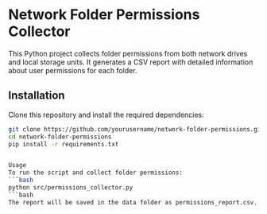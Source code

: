 # Network Folder Permissions Collector

This Python project collects folder permissions from both network drives and local storage units. It generates a CSV report with detailed information about user permissions for each folder.

## Installation

Clone this repository and install the required dependencies:

```bash
git clone https://github.com/yourusername/network-folder-permissions.git
cd network-folder-permissions
pip install -r requirements.txt


Usage
To run the script and collect folder permissions:
```bash
python src/permissions_collector.py
```bash
The report will be saved in the data folder as permissions_report.csv.
